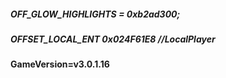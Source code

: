 ##### OFF_GLOW_HIGHLIGHTS = 0xb2ad300;
##### OFFSET_LOCAL_ENT 0x024F61E8 //LocalPlayer

#### GameVersion=v3.0.1.16
